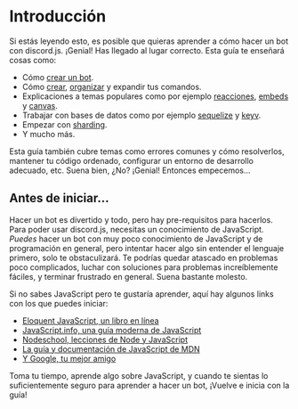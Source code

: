 # Introducción

Si estás leyendo esto, es posible que quieras aprender a cómo hacer un bot con discord.js. ¡Genial! Has llegado al lugar correcto.
Esta guía te enseñará cosas como:
- Cómo [crear un bot](/preparaciones/).
- Cómo [crear](/creando-tu-bot/), [organizar](/gestor-de-comandos/) y expandir tus comandos.
- Explicaciones a temas populares como por ejemplo [reacciones](/temas-populares/reacciones.md), [embeds](/temas-populares/incrustaciones.md) y [canvas](/temas-populares/canvas.md).
- Trabajar con bases de datos como por ejemplo [sequelize](/sequelize/) y [keyv](/keyv/).
- Empezar con [sharding](/sharding/).
- Y mucho más.

Esta guía también cubre temas como errores comunes y cómo resolverlos, mantener tu código ordenado, configurar un entorno de desarrollo adecuado, etc.
Suena bien, ¿No? ¡Genial! Entonces empecemos...


## Antes de iniciar...

Hacer un bot es divertido y todo, pero hay pre-requisitos para hacerlos. Para poder usar discord.js, necesitas un conocimiento de JavaScript. *Puedes* hacer un bot con muy poco conocimiento de JavaScript y de programación en general, pero intentar hacer algo sin entender el lenguaje primero, solo te obstaculizará. Te podrías quedar atascado en problemas poco complicados, luchar con soluciones para problemas increíblemente fáciles, y terminar frustrado en general. Suena bastante molesto.

Si no sabes JavaScript pero te gustaría aprender, aquí hay algunos links con los que puedes iniciar:
* [Eloquent JavaScript, un libro en línea](https://eloquentjs-es.thedojo.mx/)
* [JavaScript.info, una guía moderna de JavaScript](https://es.javascript.info/)
* [Nodeschool, lecciones de Node y JavaScript](https://nodeschool.io/es/)
* [La guía y documentación de JavaScript de MDN](https://developer.mozilla.org/es/docs/Web/JavaScript)
* [Y Google, tu mejor amigo](https://google.com)

Toma tu tiempo, aprende algo sobre JavaScript, y cuando te sientas lo suficientemente seguro para aprender a hacer un bot, ¡Vuelve e inicia con la guía!
